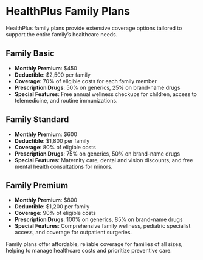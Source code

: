 # HealthPlus Family Plans

HealthPlus family plans provide extensive coverage options tailored to support the entire family’s healthcare needs.

## Family Basic
- **Monthly Premium**: $450
- **Deductible**: $2,500 per family
- **Coverage**: 70% of eligible costs for each family member
- **Prescription Drugs**: 50% on generics, 25% on brand-name drugs
- **Special Features**: Free annual wellness checkups for children, access to telemedicine, and routine immunizations.

## Family Standard
- **Monthly Premium**: $600
- **Deductible**: $1,800 per family
- **Coverage**: 80% of eligible costs
- **Prescription Drugs**: 75% on generics, 50% on brand-name drugs
- **Special Features**: Maternity care, dental and vision discounts, and free mental health consultations for minors.

## Family Premium
- **Monthly Premium**: $800
- **Deductible**: $1,200 per family
- **Coverage**: 90% of eligible costs
- **Prescription Drugs**: 100% on generics, 85% on brand-name drugs
- **Special Features**: Comprehensive family wellness, pediatric specialist access, and coverage for outpatient surgeries.

Family plans offer affordable, reliable coverage for families of all sizes, helping to manage healthcare costs and prioritize preventive care.
